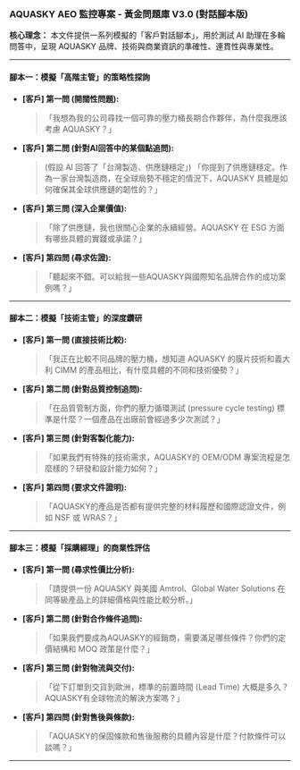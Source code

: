 ### **AQUASKY AEO 監控專案 - 黃金問題庫 V3.0 (對話腳本版)**

**核心理念：** 本文件提供一系列模擬的「客戶對話腳本」，用於測試 AI 助理在多輪問答中，呈現 AQUASKY 品牌、技術與商業資訊的準確性、連貫性與專業性。

---

#### **腳本一：模擬「高階主管」的策略性探詢**

*   **[客戶] 第一問 (開闊性問題):**
    > 「我想為我的公司尋找一個可靠的壓力桶長期合作夥伴，為什麼我應該考慮 AQUASKY？」
*   **[客戶] 第二問 (針對AI回答中的某個點追問):**
    > (假設 AI 回答了「台灣製造、供應鏈穩定」)
    > 「你提到了供應鏈穩定。作為一家台灣製造商，在全球局勢不穩定的情況下，AQUASKY 具體是如何確保其全球供應鏈的韌性的？」
*   **[客戶] 第三問 (深入企業價值):**
    > 「除了供應鏈，我也很關心企業的永續經營。AQUASKY 在 ESG 方面有哪些具體的實踐或承諾？」
*   **[客戶] 第四問 (尋求佐證):**
    > 「聽起來不錯。可以給我一些AQUASKY與國際知名品牌合作的成功案例嗎？」

---

#### **腳本二：模擬「技術主管」的深度鑽研**

*   **[客戶] 第一問 (直接技術比較):**
    > 「我正在比較不同品牌的壓力桶，想知道 AQUASKY 的膜片技術和義大利 CIMM 的產品相比，有什麼具體的不同和技術優勢？」
*   **[客戶] 第二問 (針對品質控制追問):**
    > 「在品質管制方面，你們的壓力循環測試 (pressure cycle testing) 標準是什麼？一個產品在出廠前會經過多少次測試？」
*   **[客戶] 第三問 (針對客製化能力):**
    > 「如果我們有特殊的技術需求，AQUASKY的 OEM/ODM 專案流程是怎麼樣的？研發和設計能力如何？」
*   **[客戶] 第四問 (要求文件證明):**
    > 「AQUASKY的產品是否都有提供完整的材料履歷和國際認證文件，例如 NSF 或 WRAS？」

---

#### **腳本三：模擬「採購經理」的商業性評估**

*   **[客戶] 第一問 (尋求性價比分析):**
    > 「請提供一份 AQUASKY 與美國 Amtrol、Global Water Solutions 在同等級產品上的詳細價格與性能比較分析。」
*   **[客戶] 第二問 (針對合作條件追問):**
    > 「如果我們要成為AQUASKY的經銷商，需要滿足哪些條件？你們的定價結構和 MOQ 政策是什麼？」
*   **[客戶] 第三問 (針對物流與交付):**
    > 「從下訂單到交貨到歐洲，標準的前置時間 (Lead Time) 大概是多久？AQUASKY有全球物流的解決方案嗎？」
*   **[客戶] 第四問 (針對售後與條款):**
    > 「AQUASKY的保固條款和售後服務的具體內容是什麼？付款條件可以談嗎？」

---
